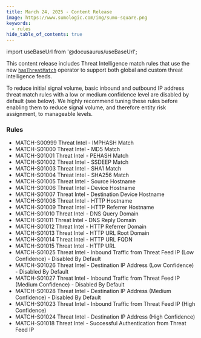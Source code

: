 ```yaml
---
title: March 24, 2025 - Content Release
image: https://www.sumologic.com/img/sumo-square.png
keywords:
  - rules
hide_table_of_contents: true    
---
```


import useBaseUrl from '@docusaurus/useBaseUrl';

This content release includes Threat Intelligence match rules that use the new [`hasThreatMatch`](/docs/cse/rules/cse-rules-syntax/#hasthreatmatch) operator to support both global and custom threat intelligence feeds.

To reduce initial signal volume, basic inbound and outbound IP address threat match rules with a low or medium confidence level are disabled by default (see below). We highly recommend tuning these rules before enabling them to reduce signal volume, and therefore entity risk assignment, to manageable levels.

### Rules
* MATCH-S00999 Threat Intel - IMPHASH Match
* MATCH-S01000 Threat Intel - MD5 Match
* MATCH-S01001 Threat Intel - PEHASH Match
* MATCH-S01002 Threat Intel - SSDEEP Match
* MATCH-S01003 Threat Intel - SHA1 Match
* MATCH-S01004 Threat Intel - SHA256 Match
* MATCH-S01005 Threat Intel - Source Hostname
* MATCH-S01006 Threat Intel - Device Hostname
* MATCH-S01007 Threat Intel - Destination Device Hostname
* MATCH-S01008 Threat Intel - HTTP Hostname
* MATCH-S01009 Threat Intel - HTTP Referrer Hostname
* MATCH-S01010 Threat Intel - DNS Query Domain
* MATCH-S01011 Threat Intel - DNS Reply Domain
* MATCH-S01012 Threat Intel - HTTP Referrer Domain
* MATCH-S01013 Threat Intel - HTTP URL Root Domain
* MATCH-S01014 Threat Intel - HTTP URL FQDN
* MATCH-S01015 Threat Intel - HTTP URL
* MATCH-S01025 Threat Intel - Inbound Traffic from Threat Feed IP (Low Confidence) - Disabled By Default
* MATCH-S01026 Threat Intel - Destination IP Address (Low Confidence) - Disabled By Default
* MATCH-S01027 Threat Intel - Inbound Traffic from Threat Feed IP (Medium Confidence) - Disabled By Default
* MATCH-S01028 Threat Intel - Destination IP Address (Medium Confidence) - Disabled By Default
* MATCH-S01023 Threat Intel - Inbound Traffic from Threat Feed IP (High Confidence)
* MATCH-S01024 Threat Intel - Destination IP Address (High Confidence)
* MATCH-S01018 Threat Intel - Successful Authentication from Threat Feed IP
